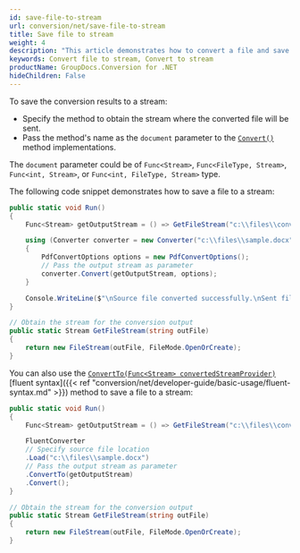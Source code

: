 ```yaml
---
id: save-file-to-stream
url: conversion/net/save-file-to-stream
title: Save file to stream
weight: 4
description: "This article demonstrates how to convert a file and save it as a stream using GroupDocs.Conversion for .NET API."
keywords: Convert file to stream, Convert to stream
productName: GroupDocs.Conversion for .NET
hideChildren: False
---
```

To save the conversion results to a stream:

*   Specify the method to obtain the stream where the converted file will be sent.
*   Pass the method's name as the `document` parameter to the [`Convert()`](https://reference.groupdocs.com/conversion/net/groupdocs.conversion/converter/convert/) method implementations. 

The `document` parameter could be of `Func<Stream>`, `Func<FileType, Stream>`, `Func<int, Stream>`, or `Func<int, FileType, Stream>` type.

The following code snippet demonstrates how to save a file to a stream:

```csharp
public static void Run()
{
    Func<Stream> getOutputStream = () => GetFileStream("c:\\files\\converted.pdf");

    using (Converter converter = new Converter("c:\\files\\sample.docx"))
    {
        PdfConvertOptions options = new PdfConvertOptions();
        // Pass the output stream as parameter
        converter.Convert(getOutputStream, options);
    }

    Console.WriteLine($"\nSource file converted successfully.\nSent file to stream.");
}

// Obtain the stream for the conversion output
public static Stream GetFileStream(string outFile)
{
    return new FileStream(outFile, FileMode.OpenOrCreate);
}
```

You can also use the [`ConvertTo(Func<Stream> convertedStreamProvider)`](https://reference.groupdocs.com/conversion/net/groupdocs.conversion.fluent/iconversionto/convertto/#convertto) [fluent syntax]({{< ref "conversion/net/developer-guide/basic-usage/fluent-syntax.md" >}}) method to save a file to a stream:

```csharp
public static void Run()
{
    Func<Stream> getOutputStream = () => GetFileStream("c:\\files\\converted.pdf");

    FluentConverter
    // Specify source file location
    .Load("c:\\files\\sample.docx")
    // Pass the output stream as parameter
    .ConvertTo(getOutputStream)
    .Convert();
}

// Obtain the stream for the conversion output
public static Stream GetFileStream(string outFile)
{
    return new FileStream(outFile, FileMode.OpenOrCreate);
}
```
